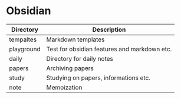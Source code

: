 
# Obsidian

| Directory  | Description                                  |
| ---------- | -------------------------------------------- |
| tempaltes  | Markdown templates                           |
| playground | Test for obsidian features and markdown etc. |
| daily      | Directory for daily notes                    |
| papers     | Archiving papers                             |
| study      | Studying on papers, informations etc.        |
| note       | Memoization                                  | 



